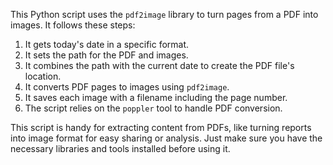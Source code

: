 This Python script uses the `pdf2image` library to turn pages from a PDF into images. It follows these steps:

1. It gets today's date in a specific format.
2. It sets the path for the PDF and images.
3. It combines the path with the current date to create the PDF file's location.
4. It converts PDF pages to images using `pdf2image`.
5. It saves each image with a filename including the page number.
6. The script relies on the `poppler` tool to handle PDF conversion.

This script is handy for extracting content from PDFs, like turning reports into image format for easy sharing or analysis. Just make sure you have the necessary libraries and tools installed before using it.
